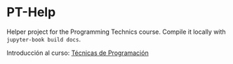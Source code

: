 # PT-Help

Helper project for the Programming Technics course. Compile it locally with `jupyter-book build docs`.

Introducción al curso:
[Técnicas de Programación](https://overcv.github.io/PT-Help/)
